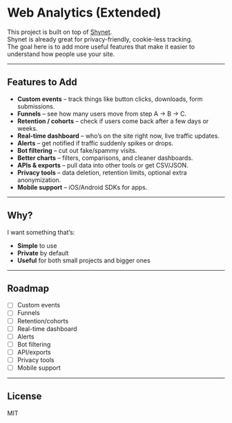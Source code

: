 # Web Analytics (Extended)

This project is built on top of [Shynet](https://github.com/milesmcc/shynet).  
Shynet is already great for privacy-friendly, cookie-less tracking.  
The goal here is to add more useful features that make it easier to understand how people use your site.

---

## Features to Add
- **Custom events** – track things like button clicks, downloads, form submissions.  
- **Funnels** – see how many users move from step A → B → C.  
- **Retention / cohorts** – check if users come back after a few days or weeks.  
- **Real-time dashboard** – who’s on the site right now, live traffic updates.  
- **Alerts** – get notified if traffic suddenly spikes or drops.  
- **Bot filtering** – cut out fake/spammy visits.  
- **Better charts** – filters, comparisons, and cleaner dashboards.  
- **APIs & exports** – pull data into other tools or get CSV/JSON.  
- **Privacy tools** – data deletion, retention limits, optional extra anonymization.  
- **Mobile support** – iOS/Android SDKs for apps.  

---

## Why?
I want something that’s:
- **Simple** to use  
- **Private** by default  
- **Useful** for both small projects and bigger ones  

---

## Roadmap
- [ ] Custom events  
- [ ] Funnels  
- [ ] Retention/cohorts  
- [ ] Real-time dashboard  
- [ ] Alerts  
- [ ] Bot filtering  
- [ ] API/exports  
- [ ] Privacy tools  
- [ ] Mobile support  

---

## License
MIT